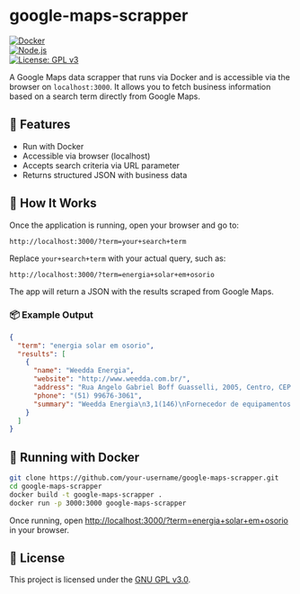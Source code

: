 # google-maps-scrapper

[![Docker](https://img.shields.io/badge/docker-ready-blue?logo=docker)](https://www.docker.com/)  
[![Node.js](https://img.shields.io/badge/node.js-18.x-green?logo=node.js)](https://nodejs.org/)  
[![License: GPL v3](https://img.shields.io/badge/License-GPLv3-blue.svg)](https://www.gnu.org/licenses/gpl-3.0)

A Google Maps data scrapper that runs via Docker and is accessible via the browser on `localhost:3000`. It allows you to fetch business information based on a search term directly from Google Maps.

## 🚀 Features

- Run with Docker
- Accessible via browser (localhost)
- Accepts search criteria via URL parameter
- Returns structured JSON with business data

## 🔧 How It Works

Once the application is running, open your browser and go to:

```
http://localhost:3000/?term=your+search+term
```

Replace `your+search+term` with your actual query, such as:

```
http://localhost:3000/?term=energia+solar+em+osorio
```

The app will return a JSON with the results scraped from Google Maps.

### 📦 Example Output

```json
{
  "term": "energia solar em osorio",
  "results": [
    {
      "name": "Weedda Energia",
      "website": "http://www.weedda.com.br/",
      "address": "Rua Angelo Gabriel Boff Guasselli, 2005, Centro, CEP: 95520-000",
      "phone": "(51) 99676-3061",
      "summary": "Weedda Energia\n3,1(146)\nFornecedor de equipamentos a energia solar ·  · Rua Angelo Gabriel Boff Guasselli, 2005, Centro, CEP: 95520-000\nAberto ⋅ Fecha às 11:45 ⋅ Reabre às 13:30 · (51) 99676-3061"
    }
  ]
}
```

## 🐳 Running with Docker

```bash
git clone https://github.com/your-username/google-maps-scrapper.git
cd google-maps-scrapper
docker build -t google-maps-scrapper .
docker run -p 3000:3000 google-maps-scrapper
```

Once running, open [http://localhost:3000/?term=energia+solar+em+osorio](http://localhost:3000/?term=energia+solar+em+osorio) in your browser.

## 📄 License

This project is licensed under the [GNU GPL v3.0](https://www.gnu.org/licenses/gpl-3.0).
